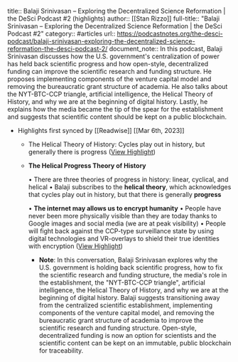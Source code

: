 title:: Balaji Srinivasan – Exploring the Decentralized Science Reformation | the DeSci Podcast #2 (highlights)
author:: [[Stan Rizzo]]
full-title:: "Balaji Srinivasan – Exploring the Decentralized Science Reformation | the DeSci Podcast \#2"
category:: #articles
url:: https://podcastnotes.org/the-desci-podcast/balaji-srinivasan-exploring-the-decentralized-science-reformation-the-desci-podcast-2/
document_note:: In this podcast, Balaji Srinivasan discusses how the U.S. government's centralization of power has held back scientific progress and how open-style, decentralized funding can improve the scientific research and funding structure. He proposes implementing components of the venture capital model and removing the bureaucratic grant structure of academia. He also talks about the NYT-BTC-CCP triangle, artificial intelligence, the Helical Theory of History, and why we are at the beginning of digital history. Lastly, he explains how the media became the tip of the spear for the establishment and suggests that scientific content should be kept on a public blockchain.

- Highlights first synced by [[Readwise]] [[Mar 6th, 2023]]
	- The Helical Theory of History: Cycles play out in history, but generally there is progress ([View Highlight](https://read.readwise.io/read/01gtg5gvk95mmmvgw3h8bttgn1))
	- **The Helical Progress Theory of History**
	  
	  •   There are three theories of progress in history: linear, cyclical, and helical
	  •   Balaji subscribes to the **helical theory**, which acknowledges that cycles play out in history, but that there is generally **progress**
	  
	  •   **The internet may allows us to encrypt humanity**
	    •   People have never been more physically visible than they are today thanks to Google images and social media (we are at peak visibility)
	    •   People will fight back against the CCP-type surveillance state by using digital technologies and VR-overlays to shield their true identities with encryption ([View Highlight](https://read.readwise.io/read/01gtg5mx1z5389x7gg918f08jw))
		- **Note**: In this conversation, Balaji Srinivasan explores why the U.S. government is holding back scientific progress, how to fix the scientific research and funding structure, the media's role in the establishment, the "NYT-BTC-CCP triangle", artificial intelligence, the Helical Theory of History, and why we are at the beginning of digital history. Balaji suggests transitioning away from the centralized scientific establishment, implementing components of the venture capital model, and removing the bureaucratic grant structure of academia to improve the scientific research and funding structure. Open-style, decentralized funding is now an option for scientists and the scientific content can be kept on an immutable, public blockchain for traceability.